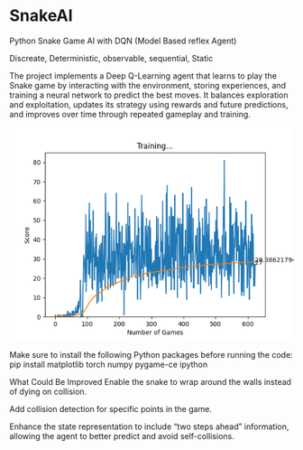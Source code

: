 # SnakeAI
Python Snake Game AI with DQN (Model Based reflex Agent)

Discreate, Deterministic, observable, sequential, Static

The project implements a Deep Q-Learning agent that learns to play the Snake game by interacting with the environment, storing experiences, and training a neural network to predict the best moves. It balances exploration and exploitation, updates its strategy using rewards and future predictions, and improves over time through repeated gameplay and training.

![After 80 iteration learns to go for the rat](Figure_1.png)

Make sure to install the following Python packages before running the code:
pip install matplotlib torch numpy pygame-ce ipython


What Could Be Improved
Enable the snake to wrap around the walls instead of dying on collision.

Add collision detection for specific points in the game.

Enhance the state representation to include “two steps ahead” information, allowing the agent to better predict and avoid self-collisions.
